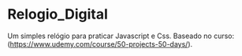 # Relogio_Digital
 Um simples relógio para praticar Javascript e Css. Baseado no curso: (https://www.udemy.com/course/50-projects-50-days/).
